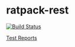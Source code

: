 # ratpack-rest

[![Build Status](https://travis-ci.org/guspower/ratpack-rest.svg?branch=master)](https://travis-ci.org/guspower/ratpack-rest)

[Test Reports](http://guspower.github.io/ratpack-rest/build/reports/tests/ "Test Reports")
